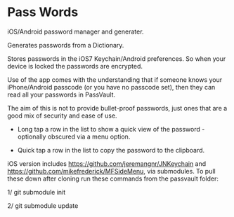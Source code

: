 Pass Words
==========

iOS/Android password manager and generater.

Generates passwords from a Dictionary.

Stores passwords in the iOS7 Keychain/Android preferences. So when your device is locked the passwords are encrypted.

Use of the app comes with the understanding that if someone knows your iPhone/Android passcode (or you have no passcode set), then they can read all your passwords in PassVault.

The aim of this is not to provide bullet-proof passwords, just ones that are a good mix of security and ease of use.

- Long tap a row in the list to show a quick view of the password - optionally obscured via a menu option.

- Quick tap a row in the list to copy the password to the clipboard.

iOS version includes https://github.com/jeremangnr/JNKeychain and https://github.com/mikefrederick/MFSideMenu, via submodules. To pull these down after cloning run these commands from the passvault folder:

1/ git submodule init

2/ git submodule update
